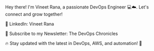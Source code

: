 Hey there! I'm Vineet Rana, a passionate DevOps Engineer 💻☁️. Let's connect and grow together!

🔗 LinkedIn: Vineet Rana

📩 Subscribe to my Newsletter: The DevOps Chronicles

🔥 Stay updated with the latest in DevOps, AWS, and automation! 🚀

